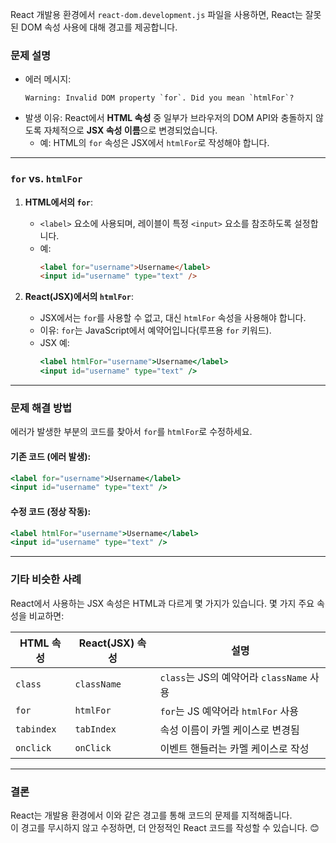 React 개발용 환경에서 `react-dom.development.js` 파일을 사용하면, React는 잘못된 DOM 속성 사용에 대해 경고를 제공합니다. 

### 문제 설명
- 에러 메시지:
  ```plaintext
  Warning: Invalid DOM property `for`. Did you mean `htmlFor`?
  ```
- 발생 이유: React에서 **HTML 속성** 중 일부가 브라우저의 DOM API와 충돌하지 않도록 자체적으로 **JSX 속성 이름**으로 변경되었습니다.
  - 예: HTML의 `for` 속성은 JSX에서 `htmlFor`로 작성해야 합니다.

---

### `for` vs. `htmlFor`
1. **HTML에서의 `for`**: 
   - `<label>` 요소에 사용되며, 레이블이 특정 `<input>` 요소를 참조하도록 설정합니다.
   - 예:
     ```html
     <label for="username">Username</label>
     <input id="username" type="text" />
     ```

2. **React(JSX)에서의 `htmlFor`**:
   - JSX에서는 `for`를 사용할 수 없고, 대신 `htmlFor` 속성을 사용해야 합니다.
   - 이유: `for`는 JavaScript에서 예약어입니다(루프용 `for` 키워드).
   - JSX 예:
     ```jsx
     <label htmlFor="username">Username</label>
     <input id="username" type="text" />
     ```

---

### 문제 해결 방법
에러가 발생한 부분의 코드를 찾아서 `for`를 `htmlFor`로 수정하세요.

#### 기존 코드 (에러 발생):
```jsx
<label for="username">Username</label>
<input id="username" type="text" />
```

#### 수정 코드 (정상 작동):
```jsx
<label htmlFor="username">Username</label>
<input id="username" type="text" />
```

---

### 기타 비슷한 사례
React에서 사용하는 JSX 속성은 HTML과 다르게 몇 가지가 있습니다. 몇 가지 주요 속성을 비교하면:

| **HTML 속성** | **React(JSX) 속성**   | 설명                                      |
|---------------|-----------------------|-------------------------------------------|
| `class`       | `className`          | `class`는 JS의 예약어라 `className` 사용   |
| `for`         | `htmlFor`            | `for`는 JS 예약어라 `htmlFor` 사용         |
| `tabindex`    | `tabIndex`           | 속성 이름이 카멜 케이스로 변경됨           |
| `onclick`     | `onClick`            | 이벤트 핸들러는 카멜 케이스로 작성         |

---

### 결론
React는 개발용 환경에서 이와 같은 경고를 통해 코드의 문제를 지적해줍니다.  
이 경고를 무시하지 않고 수정하면, 더 안정적인 React 코드를 작성할 수 있습니다. 😊